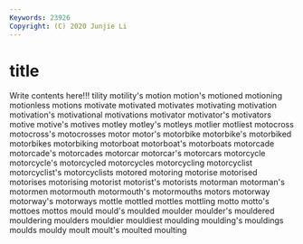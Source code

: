```yaml
---
Keywords: 23926
Copyright: (C) 2020 Junjie Li
---
```


# title

Write contents here!!!
tility 
motility's 
motion 
motion's 
motioned 
motioning 
motionless 
motions
motivate 
motivated 
motivates 
motivating 
motivation 
motivation's 
motivational 
motivations 
motivator 
motivator's
motivators 
motive 
motive's 
motives 
motley 
motley's 
motleys 
motlier 
motliest 
motocross
motocross's 
motocrosses 
motor 
motor's 
motorbike 
motorbike's 
motorbiked 
motorbikes 
motorbiking 
motorboat
motorboat's 
motorboats 
motorcade 
motorcade's 
motorcades 
motorcar 
motorcar's 
motorcars 
motorcycle 
motorcycle's
motorcycled 
motorcycles 
motorcycling 
motorcyclist 
motorcyclist's 
motorcyclists 
motored 
motoring 
motorise 
motorised
motorises 
motorising 
motorist 
motorist's 
motorists 
motorman 
motorman's 
motormen 
motormouth 
motormouth's
motormouths 
motors 
motorway 
motorway's 
motorways 
mottle 
mottled 
mottles 
mottling 
motto
motto's 
mottoes 
mottos 
mould 
mould's 
moulded 
moulder 
moulder's 
mouldered 
mouldering
moulders 
mouldier 
mouldiest 
moulding 
moulding's 
mouldings 
moulds 
mouldy 
moult 
moult's
moulted 
moulting 
